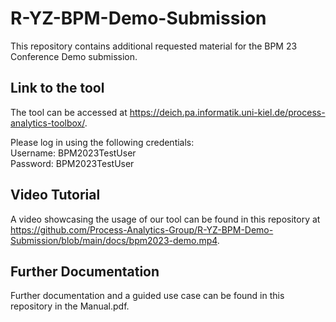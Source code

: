 # R-YZ-BPM-Demo-Submission
This repository contains additional requested material for the BPM 23 Conference Demo submission.


## Link to the tool
The tool can be accessed at https://deich.pa.informatik.uni-kiel.de/process-analytics-toolbox/.

Please log in using the following credentials:\
Username: BPM2023TestUser\
Password: BPM2023TestUser


## Video Tutorial
A video showcasing the usage of our tool can be found in this repository at https://github.com/Process-Analytics-Group/R-YZ-BPM-Demo-Submission/blob/main/docs/bpm2023-demo.mp4.


## Further Documentation
Further documentation and a guided use case can be found in this repository in the Manual.pdf.
